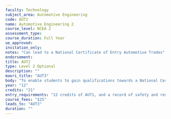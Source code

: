```yaml
---
faculty: Technology
subject_area: Automotive Engineering
code: AUT2
name: Automotive Engineering 2
course_level: NCEA 2
assessment_type: 
course_duration: Full Year
ue_approved: 
invitation_only: 
notes: "Can lead to a National Certificate of Entry Automotive Trades"
endorsement: 
title: AUT2
type: Level 2 Optional
description: ""
maori_title: "AUT3"
body: "To enable students to gain qualifications towards a National Certificate of Entry Automotive Trades. The course will provide students with theory and practical training."
year: "12"
credits: "21"
entry_requirements: "12 credits of AUT1, and a record of safety and responsibility in the Workshop and HOF/TIC approval"
course_fees: "$25"
leads_to: "AUT3"
duration: ""
---
```

